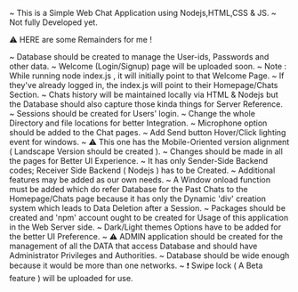 ~ This is a Simple Web Chat Application using Nodejs,HTML,CSS & JS.
~ Not fully Developed yet.

⚠️ HERE are some Remainders for me !

~ Database should be created to manage the User-ids, Passwords and other data.
~ Welcome (Login/Signup) page will be uploaded soon.
~ Note : While running node index.js , it will initially point to that Welcome Page.
~ If they've already logged in, the index.js will point to their Homepage/Chats Section.
~ Chats history will be maintained locally via HTML & Nodejs but the Database should also capture those kinda things for Server Reference.
~ Sessions should be created for Users' login.
~ Change the whole Directory and file locations for better Integration.
~ Microphone option should be added to the Chat pages.
~ Add Send button Hover/Click lighting event for windows.
~ ⚠️ This one has the Mobile-Oriented version alignment ( Landscape Version should be created ).
~ Changes should be made in all the pages for Better UI Experience.
~ It has only Sender-Side Backend codes; Receiver Side Backend ( Nodejs ) has to be Created.
~ Additional features may be added as our own needs.
~ A Window onload function must be added which do refer Database for the Past Chats to the Homepage/Chats page because it has only the Dynamic 'div' creation system which leads to Data Deletion after a Session.
~ Packages should be created and 'npm' account ought to be created for Usage of this application in the Web Server side.
~ Dark/Light themes Options have to be added for the better UI Preference.
~ ⚠️ ADMIN application should be created for the management of all the DATA that access Database and should have Administrator Privileges and Authorities.
~ Database should be wide enough because it would be more than one networks.
~ ❗ Swipe lock ( A Beta feature ) will be uploaded for use.
